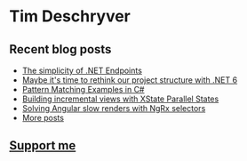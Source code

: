 # Tim Deschryver

<!-- prettier-ignore-start -->
<!-- BLOG:START -->

## Recent blog posts

- [The simplicity of .NET Endpoints](https://timdeschryver.dev/blog/the-simplicity-of-net-endpoints)
- [Maybe it's time to rethink our project structure with .NET 6](https://timdeschryver.dev/blog/maybe-its-time-to-rethink-our-project-structure-with-dot-net-6)
- [Pattern Matching Examples in C#](https://timdeschryver.dev/blog/pattern-matching-examples-in-csharp)
- [Building incremental views with XState Parallel States](https://timdeschryver.dev/blog/building-incremental-views-with-xstate-parallel-states)
- [Solving Angular slow renders with NgRx selectors](https://timdeschryver.dev/blog/solving-angular-slow-renders-with-ngrx-selectors)
- [More posts](https://timdeschryver.dev/blog)

<!-- BLOG:END -->
<!-- prettier-ignore-end -->

## [Support me](https://www.paypal.com/donate/?hosted_button_id=59M5TFPQJS8SQ)
